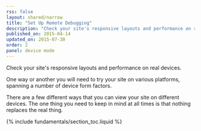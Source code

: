 ```yaml
---
rss: false
layout: shared/narrow
title: "Set Up Remote Debugging"
description: "Check your site's responsive layouts and performance on real devices."
published_on: 2015-04-14
updated_on: 2015-07-30
order: 2
panel: device mode
---
```


<p class="intro">
  Check your site's responsive layouts and performance on real devices.
</p>

One way or another you will need to try your site on various platforms,
spanning a number of device form factors.

There are a few different ways that you can view your site on different devices.
The one thing you need to keep in mind at all times is that nothing replaces
the real thing.

{% include fundamentals/section_toc.liquid %}

